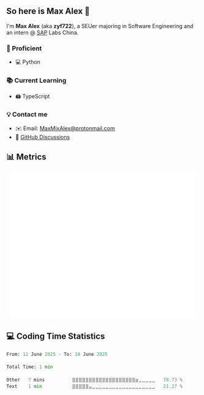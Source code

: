 ## So here is Max Alex 👋

I'm **Max Alex** (aka **zyf722**), a SEUer majoring in Software Engineering and an intern @ [SAP](https://github.com/SAP) Labs China.

### 🚀 Proficient
- 💻 Python

### 📚 Current Learning
- 🖨 TypeScript

### 💡 Contact me
- ✉️ Email: MaxMixAlex@protonmail.com
- 💬 [GitHub Discussions](https://github.com/zyf722/zyf722/discussions)

## 📊 Metrics
![Metrics](https://github.com/zyf722/zyf722/blob/main/github-metrics.svg)

## :computer: Coding Time Statistics
<!--START_SECTION:waka-->

```python
From: 11 June 2025 - To: 18 June 2025

Total Time: 1 min

Other   7 mins          ⣿⣿⣿⣿⣿⣿⣿⣿⣿⣿⣿⣿⣿⣿⣿⣿⣿⣿⣿⣶⣀⣀⣀⣀⣀   78.73 %
Text    1 min           ⣿⣿⣿⣿⣿⣤⣀⣀⣀⣀⣀⣀⣀⣀⣀⣀⣀⣀⣀⣀⣀⣀⣀⣀⣀   21.27 %
```

<!--END_SECTION:waka-->
